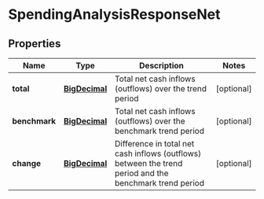 
# SpendingAnalysisResponseNet

## Properties
Name | Type | Description | Notes
------------ | ------------- | ------------- | -------------
**total** | [**BigDecimal**](BigDecimal.md) | Total net cash inflows (outflows) over the trend period |  [optional]
**benchmark** | [**BigDecimal**](BigDecimal.md) | Total net cash inflows (outflows) over the benchmark trend period |  [optional]
**change** | [**BigDecimal**](BigDecimal.md) | Difference in total net cash inflows (outflows) between the trend period and the benchmark trend period |  [optional]



